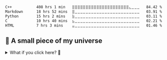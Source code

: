 <!--START_SECTION:waka-->

```txt
C++           408 hrs 1 min   ⣿⣿⣿⣿⣿⣿⣿⣿⣿⣿⣿⣿⣿⣿⣿⣿⣿⣿⣿⣿⣿⣄⣀⣀⣀   84.42 %
Markdown      18 hrs 52 mins  ⣿⣀⣀⣀⣀⣀⣀⣀⣀⣀⣀⣀⣀⣀⣀⣀⣀⣀⣀⣀⣀⣀⣀⣀⣀   03.91 %
Python        15 hrs 2 mins   ⣷⣀⣀⣀⣀⣀⣀⣀⣀⣀⣀⣀⣀⣀⣀⣀⣀⣀⣀⣀⣀⣀⣀⣀⣀   03.11 %
C             10 hrs 40 mins  ⣦⣀⣀⣀⣀⣀⣀⣀⣀⣀⣀⣀⣀⣀⣀⣀⣀⣀⣀⣀⣀⣀⣀⣀⣀   02.21 %
HTML          7 hrs 3 mins    ⣤⣀⣀⣀⣀⣀⣀⣀⣀⣀⣀⣀⣀⣀⣀⣀⣀⣀⣀⣀⣀⣀⣀⣀⣀   01.46 %
```

<!--END_SECTION:waka-->
## 🌌 A small piece of my universe
<details>
  <summary>What if you click here? 🤔</summary>

```cpp
#include <bits/stdc++.h>
using namespace std;

int main() {
    string msg = "Hello from Yusuf's GitHub! 🚀";
    for (char c : msg) {
        this_thread::sleep_for(50ms); 
        cout << c << flush;
    }
    cout << "\nKeep exploring 👀" << endl;
}
<details>
<details>
  <summary>// curious? open()</summary>

```bash
$ sudo ./install.sh --quiet --no-network
[ ok ] verifying components... done
[ ok ] copying thoughts -> /home/yusuf/.ideas
[ done ] everything compiled (in theory)
<details>

